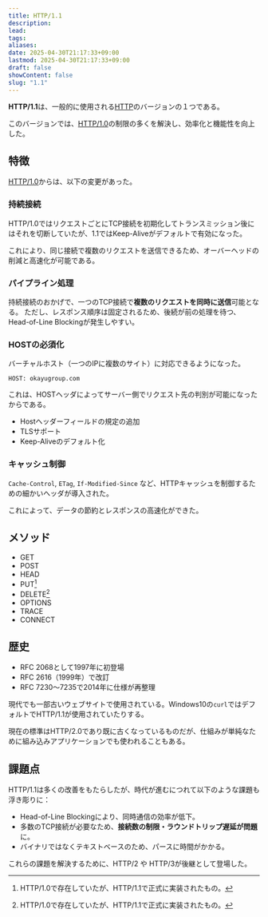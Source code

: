 ```yaml
---
title: HTTP/1.1
description: 
lead: 
tags: 
aliases: 
date: 2025-04-30T21:17:33+09:00
lastmod: 2025-04-30T21:17:33+09:00
draft: false
showContent: false
slug: "1.1"
---
```

**HTTP/1.1**は、一般的に使用される[HTTP](HTTP.md)のバージョンの１つである。

このバージョンでは、[HTTP/1.0](HTTP.md#HTTP/1.0)の制限の多くを解決し、効率化と機能性を向上した。
## 特徴
[HTTP/1.0](HTTP.md#HTTP/1.0)からは、以下の変更があった。

### 持続接続
HTTP/1.0ではリクエストごとにTCP接続を初期化してトランスミッション後にはそれを切断していたが、1.1ではKeep-Aliveがデフォルトで有効になった。

これにより、同じ接続で複数のリクエストを送信できるため、オーバーヘッドの削減と高速化が可能である。
### パイプライン処理
持続接続のおかげで、一つのTCP接続で**複数のリクエストを同時に送信**可能となる。
ただし、レスポンス順序は固定されるため、後続が前の処理を待つ、Head-of-Line Blockingが発生しやすい。

### HOSTの必須化
バーチャルホスト（一つのIPに複数のサイト）に対応できるようになった。

```
HOST: okayugroup.com
```

これは、HOSTヘッダによってサーバー側でリクエスト先の判別が可能になったからである。

- Hostヘッダーフィールドの規定の追加
- TLSサポート
- Keep-Aliveのデフォルト化

### キャッシュ制御
`Cache-Control`, `ETag`, `If-Modified-Since` など、HTTPキャッシュを制御するための細かいヘッダが導入された。

これによって、データの節約とレスポンスの高速化ができた。
## メソッド
- GET
- POST
- HEAD
- PUT[^1]
- DELETE[^1]
- OPTIONS
- TRACE
- CONNECT
## 歴史
- RFC 2068として1997年に初登場
- RFC 2616（1999年）で改訂
- RFC 7230～7235で2014年に仕様が再整理

現代でも一部古いウェブサイトで使用されている。Windows10の`curl`ではデフォルトでHTTP/1.1が使用されていたりする。

現在の標準はHTTP/2.0であり既に古くなっているものだが、仕組みが単純なために組み込みアプリケーションでも使われることもある。

[^1]: HTTP/1.0で存在していたが、HTTP/1.1で正式に実装されたもの。

## 課題点

HTTP/1.1は多くの改善をもたらしたが、時代が進むにつれて以下のような課題も浮き彫りに：

- Head-of-Line Blockingにより、同時通信の効率が低下。
- 多数のTCP接続が必要なため、**接続数の制限・ラウンドトリップ遅延が問題**に。
- バイナリではなくテキストベースのため、パースに時間がかかる。

これらの課題を解決するために、HTTP/2 や HTTP/3が後継として登場した。